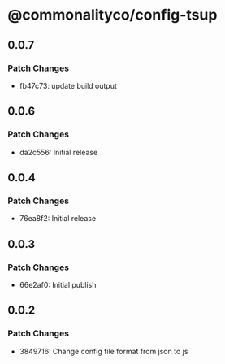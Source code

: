 # @commonalityco/config-tsup

## 0.0.7

### Patch Changes

- fb47c73: update build output

## 0.0.6

### Patch Changes

- da2c556: Initial release

## 0.0.4

### Patch Changes

- 76ea8f2: Initial release

## 0.0.3

### Patch Changes

- 66e2af0: Initial publish

## 0.0.2

### Patch Changes

- 3849716: Change config file format from json to js

